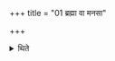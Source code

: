 +++
title = "01 ब्रह्मा वा मनसा"

+++

<details><summary>थिते</summary>

ब्रह्मा वा मनसा ध्यायन्नासीत १
</details>
